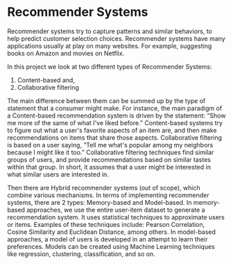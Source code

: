 # Recommender Systems
Recommender systems try to capture patterns and similar behaviors, to help predict customer selection choices. 
Recommender systems have many applications usually at play on many websites. For example, suggesting books on Amazon and
movies on Netflix.

In this project we look at two different types of Recommender Systems:
1. Content-based and,
2. Collaborative filtering

The main difference between them can be summed up by the type of statement that a consumer might make. For instance, the main paradigm of a Content-based
recommendation system is driven by the statement: “Show me more of the same of what I've liked before." Content-based systems try to figure out what
a user's favorite aspects of an item are, and then make recommendations on items that share those aspects.
Collaborative filtering is based on a user saying, “Tell me what's popular among my neighbors because I might like it too.” 
Collaborative filtering techniques find similar groups of users, and provide recommendations based on similar tastes within that group.
In short, it assumes that a user might be interested in what similar users are interested in. 

Then there are Hybrid recommender systems (out of scope), which combine various mechanisms. In terms of implementing recommender systems, there are 2 types: Memory-based and Model-based.
In memory-based approaches, we use the entire user-item dataset to generate a recommendation system. It uses statistical techniques to approximate
users or items. Examples of these techniques include: Pearson Correlation, Cosine Similarity and Euclidean Distance, among others.
In model-based approaches, a model of users is developed in an attempt to learn their preferences. Models can be created using Machine Learning
techniques like regression, clustering, classification, and so on.
